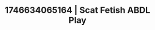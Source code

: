 ---
categories:
- AI-generated
- Sensory play
- Deep intimacy
- Feather touch
- Tattooed beauties
- ASMR
- Bi-curious stories
- Cosplay
image: /assets/images/1746634065164.jpg
layout: post
seo:
  description: Featured content with artistic Scat Fetish, ABDL Play. HD images available.
  keywords: Scat Fetish, ABDL Play
  og_image: /assets/images/1746634065164.jpg
  schema_type: VisualArtwork
tags:
- ABDL Play
- '#1746634065164'
- Scat Fetish
title: 1746634065164 | Scat Fetish ABDL Play
---